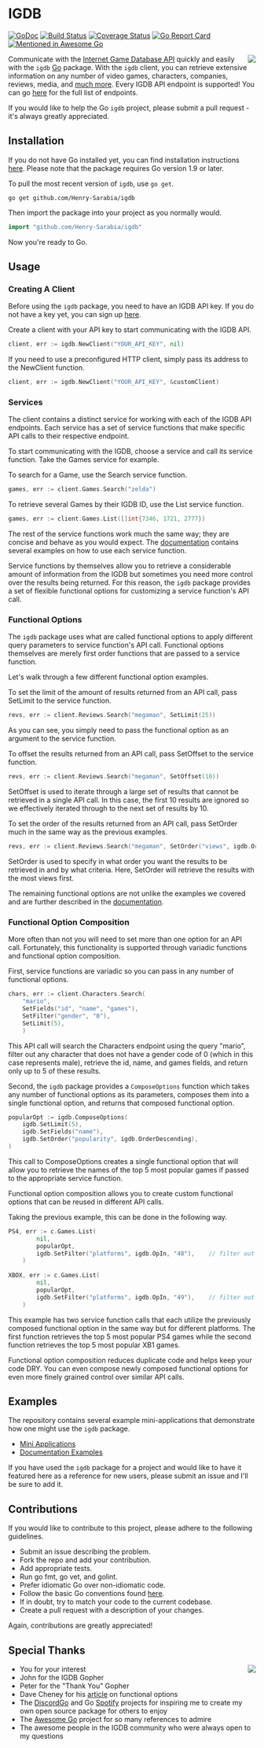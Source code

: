 # IGDB 

[![GoDoc](https://godoc.org/github.com/Henry-Sarabia/igdb?status.svg)](https://godoc.org/github.com/Henry-Sarabia/igdb) [![Build Status](https://travis-ci.org/Henry-Sarabia/igdb.svg?branch=master)](https://travis-ci.org/Henry-Sarabia/igdb) [![Coverage Status](https://coveralls.io/repos/github/Henry-Sarabia/igdb/badge.svg?branch=master)](https://coveralls.io/github/Henry-Sarabia/igdb?branch=master) [![Go Report Card](https://goreportcard.com/badge/github.com/Henry-Sarabia/igdb)](https://goreportcard.com/report/github.com/Henry-Sarabia/igdb) [![Mentioned in Awesome Go](https://awesome.re/mentioned-badge.svg)](https://github.com/avelino/awesome-go)  

<img align="right" src="https://raw.githubusercontent.com/Henry-Sarabia/igdb/master/img/gopherigdb.png">

Communicate with the [Internet Game Database API](https://api.igdb.com/) quickly and easily
with the `igdb` [Go](https://golang.org/) package. With the `igdb` client, you can retrieve
extensive information on any number of video games, characters, companies, reviews, media,
and [much more](https://api.igdb.com/features). Every IGDB API endpoint is supported! You can
go [here](https://igdb.github.io/api/endpoints/) for the full list of endpoints.

If you would like to help the Go `igdb` project, please submit a pull request - it's always
greatly appreciated.

## Installation

If you do not have Go installed yet, you can find installation instructions 
[here](https://golang.org/doc/install). Please note that the package requires Go version
1.9 or later.

To pull the most recent version of `igdb`, use `go get`.

```
go get github.com/Henry-Sarabia/igdb
```

Then import the package into your project as you normally would.

```go
import "github.com/Henry-Sarabia/igdb"
```

Now you're ready to Go.

## Usage

### Creating A Client

Before using the `igdb` package, you need to have an IGDB API key. If you do
not have a key yet, you can sign up [here](https://api.igdb.com/signup).

Create a client with your API key to start communicating with the IGDB API.

```go
client, err := igdb.NewClient("YOUR_API_KEY", nil)
```

If you need to use a preconfigured HTTP client, simply pass its address to the
NewClient function.

```go
client, err := igdb.NewClient("YOUR_API_KEY", &customClient)
```

### Services

The client contains a distinct service for working with each of the IGDB API
endpoints. Each service has a set of service functions that make specific API
calls to their respective endpoint.  

To start communicating with the IGDB, choose a service and call its service
function. Take the Games service for example.

To search for a Game, use the Search service function.
```go
games, err := client.Games.Search("zelda")
```

To retrieve several Games by their IGDB ID, use the List service function.
```go
games, err := client.Games.List([]int{7346, 1721, 2777})
```

The rest of the service functions work much the same way; they are concise and
behave as you would expect. The [documentation](https://godoc.org/github.com/Henry-Sarabia/igdb#pkg-examples)
contains several examples on how to use each service function.

Service functions by themselves allow you to retrieve a considerable amount of
information from the IGDB but sometimes you need more control over the results
being returned. For this reason, the `igdb` package provides a set of 
flexible functional options for customizing a service function's API call.

### Functional Options

The `igdb` package uses what are called functional options to apply different 
query parameters to service function's API call. Functional options themselves
are merely first order functions that are passed to a service function.

Let's walk through a few different functional option examples.

To set the limit of the amount of results returned from an API call, pass 
SetLimit to the service function.
```go
revs, err := client.Reviews.Search("megaman", SetLimit(25))
```
As you can see, you simply need to pass the functional option as an argument 
to the service function.

To offset the results returned from an API call, pass SetOffset to the service
function.
```go
revs, err := client.Reviews.Search("megaman", SetOffset(10))
```
SetOffset is used to iterate through a large set of results that cannot be 
retrieved in a single API call. In this case, the first 10 results are ignored
so we effectively iterated through to the next set of results by 10.

To set the order of the results returned from an API call, pass SetOrder much
in the same way as the previous examples.
```go
revs, err := client.Reviews.Search("megaman", SetOrder("views", igdb.OrderDescending))
```
SetOrder is used to specify in what order you want the results to be retrieved 
in and by what criteria. Here, SetOrder will retrieve the results with the 
most views first.

The remaining functional options are not unlike the examples we covered and 
are further described in the [documentation](https://godoc.org/github.com/Henry-Sarabia/igdb#FuncOption).

### Functional Option Composition

More often than not you will need to set more than one option for an API call.
Fortunately, this functionality is supported through variadic functions and
functional option composition.

First, service functions are variadic so you can pass in any number of 
functional options.
```go
chars, err := client.Characters.Search(
    "mario",
    SetFields("id", "name", "games"),
    SetFilter("gender", "0"),
    SetLimit(5), 
    )
```
This API call will search the Characters endpoint using the query "mario",
filter out any character that does not have a gender code of 0 (which in this
case represents male), retrieve the id, name, and games fields, and return
only up to 5 of these results.

Second, the `igdb` package provides a `ComposeOptions` function which takes any 
number of functional options as its parameters, composes them into a single
functional option, and returns that composed functional option.
```go
popularOpt := igdb.ComposeOptions(
    igdb.SetLimit(5),
    igdb.SetFields("name"),
	igdb.SetOrder("popularity", igdb.OrderDescending),
)
```
This call to ComposeOptions creates a single functional option that will allow
you to retrieve the names of the top 5 most popular games if passed to the
appropriate service function.

Functional option composition allows you to create custom functional options
that can be reused in different API calls.

Taking the previous example, this can be done in the following way.
```go
PS4, err := c.Games.List(
		nil,
		popularOpt,
		igdb.SetFilter("platforms", igdb.OpIn, "48"),    // filter out games not on PS4
    )
    
XBOX, err := c.Games.List(
		nil,
		popularOpt, 
		igdb.SetFilter("platforms", igdb.OpIn, "49"),    // filter out games not on XB1
    )
```
This example has two service function calls that each utilize the previously
composed functional option in the same way but for different platforms. The 
first function retrieves the top 5 most popular PS4 games while the second
function retrieves the top 5 most popular XB1 games.

Functional option composition reduces duplicate code and helps keep your code
DRY. You can even compose newly composed functional options for even more
finely grained control over similar API calls.

## Examples

The repository contains several example mini-applications that demonstrate
how one might use the `igdb` package.

* [Mini Applications](https://github.com/Henry-Sarabia/igdb/tree/master/examples)
* [Documentation Examples](https://godoc.org/github.com/Henry-Sarabia/igdb#pkg-examples)

If you have used the `igdb` package for a project and would like to have it
featured here as a reference for new users, please submit an issue and I'll be
sure to add it.

## Contributions

If you would like to contribute to this project, please adhere to the following
guidelines.

* Submit an issue describing the problem.
* Fork the repo and add your contribution.
* Add appropriate tests.
* Run go fmt, go vet, and golint.
* Prefer idiomatic Go over non-idiomatic code.
* Follow the basic Go conventions found [here](https://github.com/golang/go/wiki/CodeReviewComments).
* If in doubt, try to match your code to the current codebase.
* Create a pull request with a description of your changes.

Again, contributions are greatly appreciated!

## Special Thanks

<img align="right" src="https://github.com/Henry-Sarabia/igdb/blob/master/img/gopherthanks.png">

* You for your interest
* John for the IGDB Gopher
* Peter for the "Thank You" Gopher
* Dave Cheney for his [article](https://dave.cheney.net/2014/10/17/functional-options-for-friendly-apis)
on functional options
* The [DiscordGo](https://github.com/bwmarrin/discordgo) and Go [Spotify](https://github.com/zmb3/spotify)
projects for inspiring me to create my own open source package for others to enjoy
* The [Awesome Go](https://github.com/avelino/awesome-go) project for so many
references to admire
* The awesome people in the IGDB community who were always open to my questions
